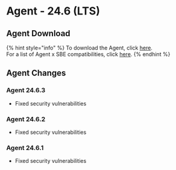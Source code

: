# Agent - 24.6 (LTS)

## Agent Download

{% hint style="info" %}
To download the Agent, click [here](https://static.symphony.com/agent/agent-24.6.3.zip).\
For a list of Agent x SBE compatibilities, click [here](../../agent-guide/sbe-x-agent-compatibility-matrix.md).
{% endhint %}

## Agent Changes

### Agent 24.6.3

* Fixed security vulnerabilities

### Agent 24.6.2

* Fixed security vulnerabilities

### Agent 24.6.1

* Fixed security vulnerabilities
